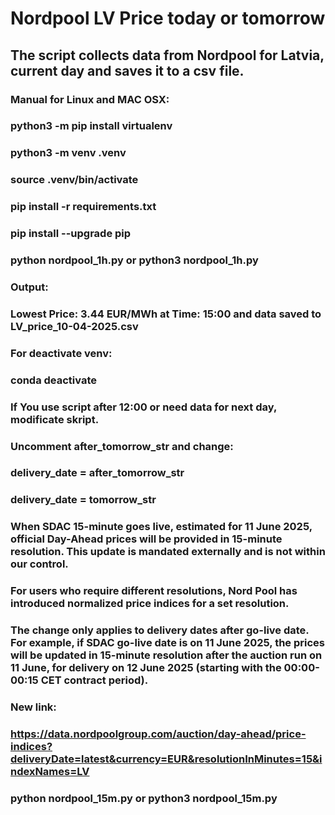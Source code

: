 # Nordpool LV Price today or tomorrow
###
###
## The script collects data from Nordpool for Latvia, current day and saves it to a csv file.
###
### Manual for Linux and MAC OSX:
###
### python3 -m pip install virtualenv
### python3 -m venv .venv
### source .venv/bin/activate
### pip install -r requirements.txt
### pip install --upgrade pip
### python nordpool_1h.py or python3 nordpool_1h.py
###
### Output: 
### Lowest Price: 3.44 EUR/MWh at Time: 15:00 and data saved to LV_price_10-04-2025.csv
###
### For deactivate venv:
###
### conda deactivate
###
### If You use script after 12:00 or need data for next day, modificate skript.
### Uncomment after_tomorrow_str and change:
###
### delivery_date = after_tomorrow_str  
### delivery_date = tomorrow_str
###
###
###  When SDAC 15-minute goes live, estimated for 11 June 2025, official Day-Ahead prices will be provided in 15-minute resolution. This update is mandated externally and is not within our control.

### For users who require different resolutions, Nord Pool has introduced normalized price indices for a set resolution.

### The change only applies to delivery dates after go-live date. For example, if SDAC go-live date is on 11 June 2025, the prices will be updated in 15-minute resolution after the auction run on 11 June, for delivery on 12 June 2025 (starting with the 00:00-00:15 CET contract period). 
###
###
### New link:
### https://data.nordpoolgroup.com/auction/day-ahead/price-indices?deliveryDate=latest&currency=EUR&resolutionInMinutes=15&indexNames=LV
###
###
### python nordpool_15m.py or python3 nordpool_15m.py
